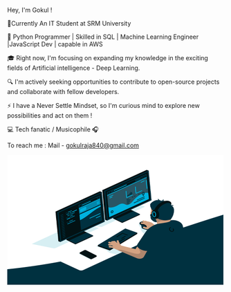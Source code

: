 Hey, I'm Gokul ! 

📍Currently An IT Student at SRM University

🚀 Python Programmer | Skilled in SQL | Machine Learning Engineer |JavaScript Dev | capable in AWS 

🎓 Right now, I'm focusing on expanding my knowledge in the exciting fields of Artificial intelligence - Deep Learning.

🔍 I'm actively seeking opportunities to contribute to open-source projects and collaborate with fellow developers.

⚡ I have a Never Settle Mindset, so I'm curious mind to explore new possibilities and act on them !

💻 Tech fanatic / Musicophile 🎧

To reach me : Mail - gokulraja840@gmail.com

  <img align="center" alt="GIF" src="https://github.com/Gokul-Raja84/Gokul-Raja84/blob/main/code.gif?raw=true" width="500" height="300" />
